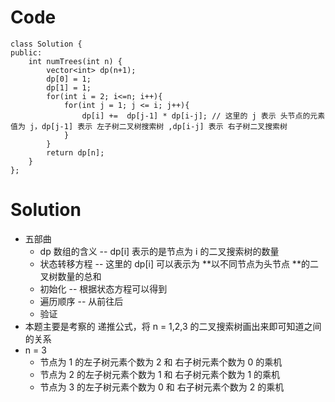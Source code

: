 # Code
    class Solution {
    public:
        int numTrees(int n) {
            vector<int> dp(n+1);
            dp[0] = 1;
            dp[1] = 1;
            for(int i = 2; i<=n; i++){
                for(int j = 1; j <= i; j++){
                    dp[i] +=  dp[j-1] * dp[i-j]; // 这里的 j 表示 头节点的元素值为 j，dp[j-1] 表示 左子树二叉树搜索树 ,dp[i-j] 表示 右子树二叉搜索树
                }
            }
            return dp[n];
        }
    };
# Solution 
  * 五部曲
    * dp 数组的含义 -- dp[i] 表示的是节点为 i 的二叉搜索树的数量
    * 状态转移方程 -- 这里的 dp[i] 可以表示为 **以不同节点为头节点 **的二叉树数量的总和
    * 初始化 -- 根据状态方程可以得到
    * 遍历顺序 -- 从前往后
    * 验证
  * 本题主要是考察的 递推公式，将 n = 1,2,3 的二叉搜索树画出来即可知道之间的关系
  * n = 3 
    * 节点为 1 的左子树元素个数为 2 和 右子树元素个数为 0 的乘机
    * 节点为 2 的左子树元素个数为 1 和 右子树元素个数为 1 的乘机
    * 节点为 3 的左子树元素个数为 0 和 右子树元素个数为 2 的乘机
